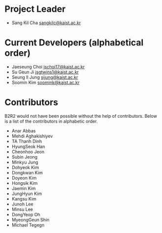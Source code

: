 # Project Leader
- Sang Kil Cha <sangkilc@kaist.ac.kr>

# Current Developers (alphabetical order)

- Jaeseung Choi <jschoi17@kaist.ac.kr>
- Su Geun Ji <jsgtwins1@kaist.ac.kr>
- Seung Il Jung <sijung@kaist.ac.kr>
- Soomin Kim <soomink@kaist.ac.kr>

# Contributors

B2R2 would not have been possible without the help of contributors. Below is
a list of the contributors in alphabetic order.

- Anar Abbas
- Mehdi Aghakishiyev
- TA Thanh Dinh
- HyungSeok Han
- Cheonhoo Jeon
- Subin Jeong
- Minkyu Jung
- Dohyeok Kim
- Dongkwan Kim
- Doyeon Kim
- Hongsik Kim
- Jaemin Kim
- JungHyun Kim
- Kangsu Kim
- Junoh Lee
- Minsu Lee
- DongYeop Oh
- MyeongGeun Shin
- Michael Tegegn
